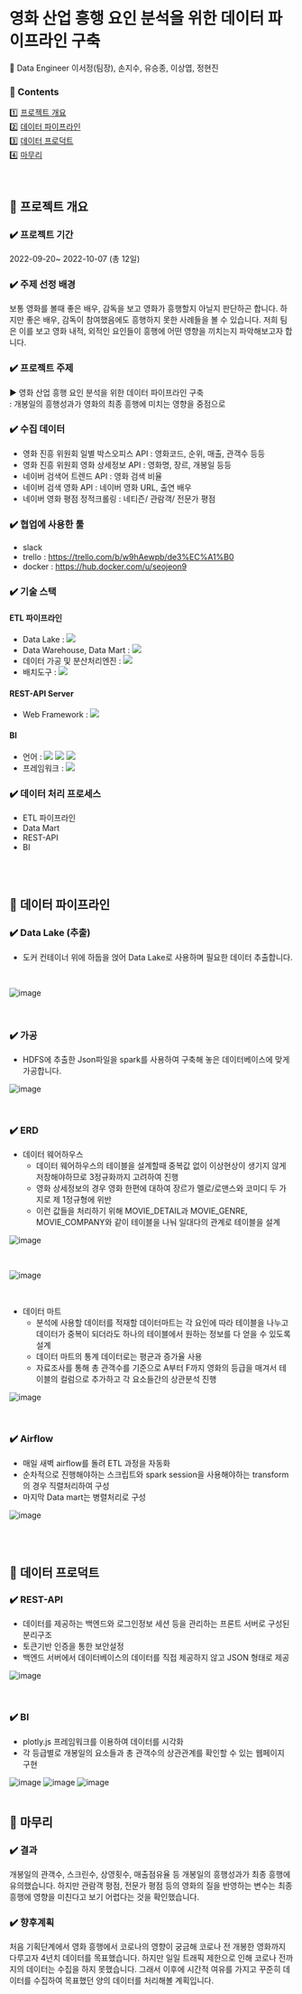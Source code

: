 # 영화 산업 흥행 요인 분석을 위한 데이터 파이프라인 구축
🏃 Data Engineer 이서정(팀장), 손지수, 유승종, 이상엽, 정현진

### **📖 Contents**  

1️⃣ [프로젝트 개요](#-프로젝트-개요)   
2️⃣ [데이터 파이프라인](#-데이터-파이프라인)  
3️⃣ [데이터 프로덕트](#-데이터-프로덕트)  
4️⃣ [마무리](#-마무리)  

<br>

## 🍎 프로젝트 개요

### ✔️ 프로젝트 기간
 2022-09-20~ 2022-10-07 (총 12일)

### ✔️ 주제 선정 배경
보통 영화를 볼때 좋은 배우, 감독을 보고 영화가 흥행할지 아닐지 판단하곤 합니다. 하지만 좋은 배우, 감독이 참여했음에도 흥행하지 못한 사례들을 볼 수 있습니다. 저희 팀은 이를 보고 영화 내적, 외적인 요인들이 흥행에 어떤 영향을 끼치는지 파악해보고자 합니다.

### ✔️ 프로젝트 주제
▶ 영화 산업 흥행 요인 분석을 위한 데이터 파이프라인 구축  
: 개봉일의 흥행성과가 영화의 최종 흥행에 미치는 영향을 중점으로

### ✔️ 수집 데이터
- 영화 진흥 위원회 일별 박스오피스 API : 영화코드, 순위, 매출, 관객수 등등
- 영화 진흥 위원회 영화 상세정보 API : 영화명, 장르, 개봉일 등등
- 네이버 검색어 트렌드 API : 영화 검색 비율
- 네이버 검색 영화 API : 네이버 영화 URL, 출연 배우
- 네이버 영화 평점 정적크롤링 : 네티즌/ 관람객/ 전문가 평점

### ✔️ 협업에 사용한 툴
  - slack 
  - trello : https://trello.com/b/w9hAewpb/de3%EC%A1%B0
  - docker : https://hub.docker.com/u/seojeon9

### ✔️ 기술 스택
#### ETL 파이프라인
  - Data Lake : <img src="https://img.shields.io/badge/Hadoop-66CCFF?style=flat-square&logo=apachehadoop&logoColor=black"> 
  - Data Warehouse, Data Mart : <img src="https://img.shields.io/badge/Oracle ATP-F80000?style=flat-square&logo=oracle&logoColor=white">
  - 데이터 가공 및 분산처리엔진 : <img src="https://img.shields.io/badge/Spark-E25A1C?style=flat-square&logo=apachespark&logoColor=white">
  - 배치도구 : <img src="https://img.shields.io/badge/Airflow-017CEE?style=flat-square&logo=apacheairflow&logoColor=black">
#### REST-API Server
  - Web Framework : <img src="https://img.shields.io/badge/Django-092E20?style=flat-square&logo=django&logoColor=white">
#### BI
  - 언어 : <img src="https://img.shields.io/badge/html5-E34F26?style=flat-square&logo=html5&logoColor=white"> 
    <img src="https://img.shields.io/badge/css-1572B6?style=flat-square&logo=css3&logoColor=white"> 
    <img src="https://img.shields.io/badge/javascript-F7DF1E?style=flat-square&logo=javascript&logoColor=black"> 
  - 프레임워크 : <img src="https://img.shields.io/badge/bootstrap-7952B3?style=flat-square&logo=bootstrap&logoColor=white">

### ✔️ 데이터 처리 프로세스
- ETL 파이프라인 
- Data Mart
- REST-API
- BI

<br>
<br>

## 🚀 데이터 파이프라인
### ✔️ Data Lake (추출)
- 도커 컨테이너 위에 하둡을 얹어 Data Lake로 사용하며 필요한 데이터 추출합니다.
<br>

![image](https://user-images.githubusercontent.com/72624263/194675149-534b2751-2de2-4bd2-90cf-30143694e1c7.png)

<br>

### ✔️ 가공
- HDFS에 추출한 Json파일을 spark를 사용하여 구축해 놓은 데이터베이스에 맞게 가공합니다.

![image](https://user-images.githubusercontent.com/72624263/194675199-9b679007-a5cf-4d3b-802f-dbbf94ab073e.png)

<br>

### ✔️ ERD
- 데이터 웨어하우스
  - 데이터 웨어하우스의 테이블을 설계할때 중복값 없이 이상현상이 생기지 않게 저장해야하므로 3정규화까지 고려하여 진행
  - 영화 상세정보의 경우 영화 한편에 대하여 장르가 멜로/로맨스와 코미디 두 가지로 제 1정규형에 위반
  - 이런 값들을 처리하기 위해 MOVIE_DETAIL과 MOVIE_GENRE, MOVIE_COMPANY와 같이 테이블을 나눠 일대다의 관계로 테이블을 설계

![image](https://user-images.githubusercontent.com/72624263/194675298-529e69d1-524d-43cf-aade-ad4eefce6461.png)

<br>

![image](https://user-images.githubusercontent.com/72624263/194676044-b9063fbe-7385-4c80-bed0-d70ac38c1031.png)

<br>


- 데이터 마트
  - 분석에 사용할 데이터를 적재할 데이터마트는 각 요인에 따라 테이블을 나누고 데이터가 중복이 되더라도 하나의 테이블에서 원하는 정보를 다 얻을 수 있도록 설계
  - 데이터 마트의 통계 데이터로는 평균과 증가율 사용 
  - 자료조사를 통해 총 관객수를 기준으로 A부터 F까지 영화의 등급을 매겨서 테이블의 컬럼으로 추가하고 각 요소들간의 상관분석 진행

![image](https://user-images.githubusercontent.com/72624263/194676150-77148ee0-53c3-4641-9806-027cf7dd2ea1.png)

<br>

### ✔️ Airflow
- 매일 새벽 airflow를 돌려 ETL 과정을 자동화
- 순차적으로 진행해야하는 스크립트와 spark session을 사용해야하는 transform의 경우 직렬처리하여 구성
- 마지막 Data mart는 병렬처리로 구성

![image](https://user-images.githubusercontent.com/72624263/194676491-683b4f9b-f5ff-49c4-8aae-0344e7525a8e.png)

<br>
<br>

## 🎯 데이터 프로덕트
### ✔️ REST-API
- 데이터를 제공하는 백엔드와 로그인정보 세션 등을 관리하는 프론트 서버로 구성된 분리구조
- 토큰기반 인증을 통한 보안설정
- 백엔드 서버에서 데이터베이스의 데이터를 직접 제공하지 않고 JSON 형태로 제공

![image](https://user-images.githubusercontent.com/108858121/209343987-496a3280-5f33-44cd-b74f-e8e522c4ce6b.png)

<br>

### ✔️ BI
- plotly.js 프레임워크를 이용하여 데이터를 시각화
- 각 등급별로 개봉일의 요소들과 총 관객수의 상관관계를 확인할 수 있는 웹페이지 구현

![image](https://user-images.githubusercontent.com/72624263/194677120-30ace656-a29a-4bfe-981d-54b4f5afa4e3.png)
![image](https://user-images.githubusercontent.com/72624263/194677137-f6b2e75c-5565-4022-9dcd-77524089be36.png)
![image](https://user-images.githubusercontent.com/72624263/194677195-90209ad3-ac21-45e5-8b07-b831a1ee1197.png)
<br>
<br>

## 🍏 마무리
### ✔️ 결과
개봉일의 관객수, 스크린수, 상영횟수, 매출점유율 등 개봉일의 흥행성과가 최종 흥행에 유의했습니다. 하지만 관람객 평점, 전문가 평점 등의 영화의 질을 반영하는 변수는 최종 흥행에 영향을 미친다고 보기 어렵다는 것을 확인했습니다.
### ✔️ 향후계획
처음 기획단계에서 영화 흥행에서 코로나의 영향이 궁금해 코로나 전 개봉한 영화까지 다루고자 4년치 데이터를 목표했습니다. 하지만 일일 트래픽 제한으로 인해 코로나 전까지의 데이터는 수집을 하지 못했습니다. 그래서 이후에 시간적 여유를 가지고 꾸준히 데이터를 수집하여 목표했던 양의 데이터를 처리해볼 계획입니다. 







